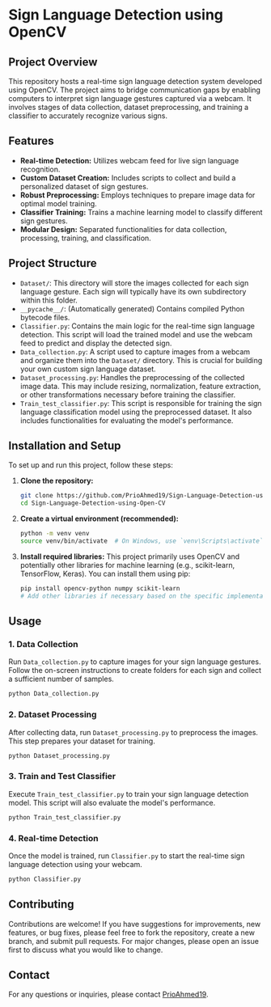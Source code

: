 # Sign Language Detection using OpenCV

## Project Overview

This repository hosts a real-time sign language detection system developed using OpenCV. The project aims to bridge communication gaps by enabling computers to interpret sign language gestures captured via a webcam. It involves stages of data collection, dataset preprocessing, and training a classifier to accurately recognize various signs.

## Features

-   **Real-time Detection:** Utilizes webcam feed for live sign language recognition.
-   **Custom Dataset Creation:** Includes scripts to collect and build a personalized dataset of sign gestures.
-   **Robust Preprocessing:** Employs techniques to prepare image data for optimal model training.
-   **Classifier Training:** Trains a machine learning model to classify different sign gestures.
-   **Modular Design:** Separated functionalities for data collection, processing, training, and classification.

## Project Structure

-   `Dataset/`: This directory will store the images collected for each sign language gesture. Each sign will typically have its own subdirectory within this folder.
-   `__pycache__/`: (Automatically generated) Contains compiled Python bytecode files.
-   `Classifier.py`: Contains the main logic for the real-time sign language detection. This script will load the trained model and use the webcam feed to predict and display the detected sign.
-   `Data_collection.py`: A script used to capture images from a webcam and organize them into the `Dataset/` directory. This is crucial for building your own custom sign language dataset.
-   `Dataset_processing.py`: Handles the preprocessing of the collected image data. This may include resizing, normalization, feature extraction, or other transformations necessary before training the classifier.
-   `Train_test_classifier.py`: This script is responsible for training the sign language classification model using the preprocessed dataset. It also includes functionalities for evaluating the model's performance.

## Installation and Setup

To set up and run this project, follow these steps:

1.  **Clone the repository:**
    ```bash
    git clone https://github.com/PrioAhmed19/Sign-Language-Detection-using-Open-CV.git
    cd Sign-Language-Detection-using-Open-CV
    ```

2.  **Create a virtual environment (recommended):**
    ```bash
    python -m venv venv
    source venv/bin/activate  # On Windows, use `venv\Scripts\activate`
    ```

3.  **Install required libraries:**
    This project primarily uses OpenCV and potentially other libraries for machine learning (e.g., scikit-learn, TensorFlow, Keras). You can install them using pip:
    ```bash
    pip install opencv-python numpy scikit-learn
    # Add other libraries if necessary based on the specific implementation in the scripts
    ```

## Usage

### 1. Data Collection

Run `Data_collection.py` to capture images for your sign language gestures. Follow the on-screen instructions to create folders for each sign and collect a sufficient number of samples.

```bash
python Data_collection.py
```

### 2. Dataset Processing

After collecting data, run `Dataset_processing.py` to preprocess the images. This step prepares your dataset for training.

```bash
python Dataset_processing.py
```

### 3. Train and Test Classifier

Execute `Train_test_classifier.py` to train your sign language detection model. This script will also evaluate the model's performance.

```bash
python Train_test_classifier.py
```

### 4. Real-time Detection

Once the model is trained, run `Classifier.py` to start the real-time sign language detection using your webcam.

```bash
python Classifier.py
```

## Contributing

Contributions are welcome! If you have suggestions for improvements, new features, or bug fixes, please feel free to fork the repository, create a new branch, and submit pull requests. For major changes, please open an issue first to discuss what you would like to change.


## Contact

For any questions or inquiries, please contact [PrioAhmed19](https://github.com/PrioAhmed19).


